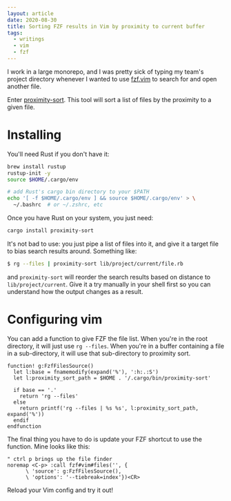 ```yaml
---
layout: article
date: 2020-08-30
title: Sorting FZF results in Vim by proximity to current buffer
tags:
  - writings
  - vim
  - fzf
---
```


I work in a large monorepo, and I was pretty sick of typing my team's project
directory whenever I wanted to use [fzf.vim](https://github.com/junegunn/fzf.vim) to search for and open another file.

Enter [proximity-sort](https://github.com/jonhoo/proximity-sort). This tool
will sort a list of files by the proximity to a given file.

# Installing

You'll need Rust if you don't have it:

```bash
brew install rustup
rustup-init -y
source $HOME/.cargo/env

# add Rust's cargo bin directory to your $PATH
echo '[ -f $HOME/.cargo/env ] && source $HOME/.cargo/env' > \
  ~/.bashrc  # or ~/.zshrc, etc
```

Once you have Rust on your system, you just need:

```bash
cargo install proximity-sort
```

It's not bad to use: you just pipe a list of files into it, and give it a
target file to bias search results around. Something like:

```bash
$ rg --files | proximity-sort lib/project/current/file.rb
```

and `proximity-sort` will reorder the search results based on distance to
`lib/project/current`. Give it a try manually in your shell first so you can
understand how the output changes as a result.

# Configuring vim

You can add a function to give FZF the file list. When you're in the root
directory, it will just use `rg --files`. When you're in a buffer containing a
file in a sub-directory, it will use that sub-directory to proximity sort.

<div data-prism-file="~/.vimrc">

```vim
function! g:FzfFilesSource()
  let l:base = fnamemodify(expand('%'), ':h:.:S')
  let l:proximity_sort_path = $HOME . '/.cargo/bin/proximity-sort'

  if base == '.'
    return 'rg --files'
  else
    return printf('rg --files | %s %s', l:proximity_sort_path, expand('%'))
  endif
endfunction
```

</div>

The final thing you have to do is update your FZF shortcut to use the function.
Mine looks like this:

<div data-prism-file="~/.vimrc">

```vim
" ctrl p brings up the file finder
noremap <C-p> :call fzf#vim#files('', {
      \ 'source': g:FzfFilesSource(),
      \ 'options': '--tiebreak=index'})<CR>
```

</div>

Reload your Vim config and try it out!
